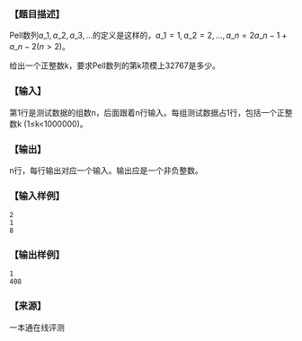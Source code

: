 ### 【题目描述】

Pell数列$a\_1,a\_2,a\_3, ...$的定义是这样的，$a\_1 = 1, a\_2 = 2, ... , a\_n = 2 a\_{n−1} + a\_{n-2}(n>2)$。

给出一个正整数k，要求Pell数列的第k项模上32767是多少。

### 【输入】

第1行是测试数据的组数n，后面跟着n行输入。每组测试数据占1行，包括一个正整数k (1≤k<1000000)。

### 【输出】

n行，每行输出对应一个输入。输出应是一个非负整数。

### 【输入样例】

```
2
1
8

```

### 【输出样例】

```
1
408
```


 ### 【来源】

 一本通在线评测 